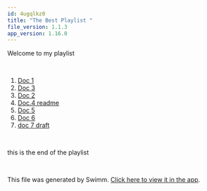 ```yaml
---
id: 4ugqlkz0
title: "The Best Playlist "
file_version: 1.1.3
app_version: 1.16.0
---
```


<!-- Intro - Do not remove this comment -->
Welcome to my playlist

<br/>

<!-- Steps - Do not remove this comment -->
1. [Doc 1](doc-1.y98xoytr.sw.md)
2. [Doc 3](doc-3.tngjmzcv.sw.md)
3. [Doc 2](doc-2.ufg2xzd4.sw.md)
4. [Doc.4 readme](README.md)
5. [Doc 5](doc-5.3rgf02r8.sw.md)
6. [Doc 6](doc-6.1ku8hx4b.sw.md)
7. [doc 7 draft](doc-7-draft.8y5qclel.sw.md)


<br/>

<!-- Summary - Do not remove this comment -->
this is the end of the playlist

<br/>

This file was generated by Swimm. [Click here to view it in the app](https://swimm-web-app.web.app/repos/Z2l0aHViJTNBJTNBZWNvbW0lM0ElM0Ftb3NoaWtzd2ltbQ==/playlists/4ugqlkz0).
